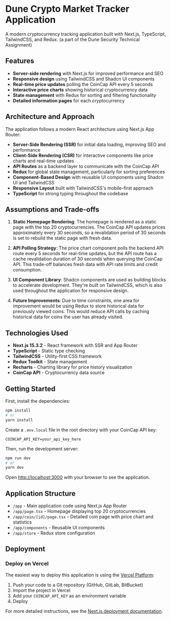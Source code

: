 # Dune Crypto Market Tracker Application

A modern cryptocurrency tracking application built with Next.js, TypeScript, TailwindCSS, and Redux.
(a part of the Dune Security Technical Assignment)

## Features

- **Server-side rendering** with Next.js for improved performance and SEO
- **Responsive design** using TailwindCSS and Shadcn UI components
- **Real-time price updates** polling the CoinCap API every 5 seconds
- **Interactive price charts** showing historical cryptocurrency data
- **State management** with Redux for sorting and filtering functionality
- **Detailed information pages** for each cryptocurrency

## Architecture and Approach

The application follows a modern React architecture using Next.js App Router:

- **Server-Side Rendering (SSR)** for initial data loading, improving SEO and performance
- **Client-Side Rendering (CSR)** for interactive components like price charts and real-time updates
- **API Routes** as a backend layer to communicate with the CoinCap API
- **Redux** for global state management, particularly for sorting preferences
- **Component-Based Design** with reusable UI components using Shadcn UI and TailwindCSS
- **Responsive Layout** built with TailwindCSS's mobile-first approach
- **TypeScript** for strong typing throughout the codebase

## Assumptions and Trade-offs

1. **Static Homepage Rendering**: The homepage is rendered as a static page with the top 20 cryptocurrencies. The CoinCap API updates prices approximately every 30 seconds, so a revalidation period of 30 seconds is set to rebuild the static page with fresh data.

2. **API Polling Strategy**: The price chart component polls the backend API route every 5 seconds for real-time updates, but the API route has a cache revalidation duration of 30 seconds when querying the CoinCap API. This trade-off balances fresh data with API rate limits and credit consumption.

3. **UI Component Library**: Shadcn components are used as building blocks to accelerate development. They're built on TailwindCSS, which is also used throughout the application for responsive design.

4. **Future Improvements**: Due to time constraints, one area for improvement would be using Redux to store historical data for previously viewed coins. This would reduce API calls by caching historical data for coins the user has already visited.

## Technologies Used

- **Next.js 15.3.2** - React framework with SSR and App Router
- **TypeScript** - Static type checking
- **TailwindCSS** - Utility-first CSS framework
- **Redux Toolkit** - State management
- **Recharts** - Charting library for price history visualization
- **CoinCap API** - Cryptocurrency data source

## Getting Started

First, install the dependencies:

```bash
npm install
# or
yarn install
```

Create a `.env.local` file in the root directory with your CoinCap API key:

```
COINCAP_API_KEY=your_api_key_here
```

Then, run the development server:

```bash
npm run dev
# or
yarn dev
```

Open [http://localhost:3000](http://localhost:3000) with your browser to see the application.

## Application Structure

- `/app` - Main application code using Next.js App Router
- `/app/page.tsx` - Homepage displaying top 20 cryptocurrencies
- `/app/coin/[id]/page.tsx` - Detailed coin page with price chart and statistics
- `/app/components` - Reusable UI components
- `/app/store` - Redux store configuration

## Deployment

### Deploy on Vercel

The easiest way to deploy this application is using the [Vercel Platform](https://vercel.com/new):

1. Push your code to a Git repository (GitHub, GitLab, BitBucket)
2. Import the project in Vercel
3. Add your `COINCAP_API_KEY` as an environment variable
4. Deploy

For more detailed instructions, see the [Next.js deployment documentation](https://nextjs.org/docs/app/building-your-application/deploying).
